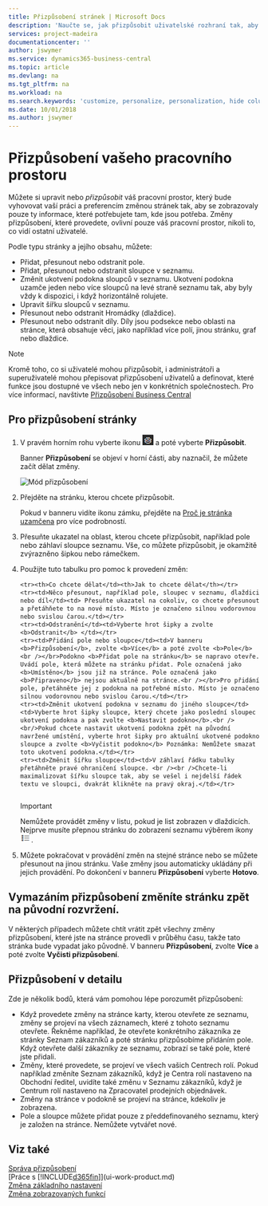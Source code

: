 ```yaml
---
title: Přizpůsobení stránek | Microsoft Docs
description: 'Naučte se, jak přizpůsobit uživatelské rozhraní tak, aby vyhovovalo vašemu způsobu práce.'
services: project-madeira
documentationcenter: ''
author: jswymer
ms.service: dynamics365-business-central
ms.topic: article
ms.devlang: na
ms.tgt_pltfrm: na
ms.workload: na
ms.search.keywords: 'customize, personalize, personalization, hide columns, remove fields, move fields'
ms.date: 10/01/2018
ms.author: jswymer
---
```


# <a name="personalizing-your-workspace"> </a>Přizpůsobení vašeho pracovního prostoru

<!--NAV in the Web client-->

Můžete si upravit nebo *přizpůsobit* váš pracovní prostor, který bude vyhovovat vaší práci a preferencím změnou stránek tak, aby se zobrazovaly pouze ty informace, které potřebujete tam, kde jsou potřeba. Změny přizpůsobení, které provedete, ovlivní pouze váš pracovní prostor, nikoli to, co vidí ostatní uživatelé.

Podle typu stránky a jejího obsahu, můžete:

- Přidat, přesunout nebo odstranit pole.
- Přidat, přesunout nebo odstranit sloupce v seznamu.
- Změnit ukotvení podokna sloupců v seznamu. Ukotvení podokna uzamče jeden nebo více sloupců na levé straně seznamu tak, aby byly vždy k dispozici, i když horizontálně rolujete.
- Upravit šířku sloupců v seznamu.
- Přesunout nebo odstranit Hromádky (dlaždice).
- Přesunout nebo odstranit díly. Díly jsou podsekce nebo oblasti na stránce, která obsahuje věci, jako například více polí, jinou stránku, graf nebo dlaždice.

> [!NOTE]
> Kromě toho, co si uživatelé mohou přizpůsobit, i administrátoři a superuživatelé mohou přepisovat přizpůsobení uživatelů a definovat, které funkce jsou dostupné ve všech nebo jen v konkrétních společnostech. Pro více informací, navštivte [Přizpůsobení Business Central](ui-customizing-overview.md) 

## <a name="to-personalize-a-page"> </a>Pro přizpůsobení stránky

1. V pravém horním rohu vyberte ikonu ![Nastavení](media/ui-experience/settings_icon_small.png "ikona Nastavení pro Cetrum rolí") a poté vyberte **Přizpůsobit**.
   
    Banner **Přizpůsobení**  se objeví v horní části, aby naznačil, že můžete začít dělat změny.
   
    ![Mód přizpůsobení](media/ui_personalize_mode_small.png "Mód přizpůsobení")

2. Přejděte na stránku, kterou chcete přizpůsobit.
   
   Pokud v banneru vidíte ikonu zámku, přejděte na [Proč je stránka uzamčena](ui-personalization-locked.md) pro více podrobností.

3. Přesuňte ukazatel na oblast, kterou chcete přizpůsobit, například pole nebo záhlaví sloupce seznamu. Vše, co můžete přizpůsobit, je okamžitě zvýrazněno šipkou nebo rámečkem.
   
   <!--
   -  If a component can be personalized, an arrow head (![Personalization indicator arrow left](media/ui_personalize_arrow_left.png "Personalization indicator arrow left") or ![Personalization indicator arrow down](media/ui_personalize_arrow_down.png "Personalization indicator arrow down")) appears.
   -   If the component is a part, the extent of the part is indicated by a border.
   -   The freeze pane in a list is indicated by a vertical line along the entire right-side of the last column of the freeze pane.
   -->

4. Použijte tuto tabulku pro pomoc k provedení změn:     <table>
   
       <tr><th>Co chcete dělat</td><th>Jak to chcete dělat</th></tr>
       <tr><td>Něco přesunout, například pole, sloupec v seznamu, dlaždici nebo díl</td><td> Přesuňte ukazatel na cokoliv, co chcete přesunout a přetáhňete to na nové místo. Místo je označeno silnou vodorovnou nebo svislou čarou.</td></tr>
       <tr><td>Odstranění</td><td>Vyberte hrot šipky a zvolte <b>Odstranit</b> </td></tr>
       <tr><td>Přidání pole nebo sloupce</td><td>V banneru <b>Přizpůsobení</b>, zvolte <b>Více</b> a poté zvolte <b>Pole</b><br /></br>Podokno <b>Přidat pole na stránku</b> se napravo otevře. Uvádí pole, která můžete na stránku přidat. Pole označená jako <b>Umístěno</b> jsou již na stránce. Pole označená jako <b>Připraveno</b> nejsou aktuálně na stránce.<br /></br>Pro přidání pole, přetáhněte jej z podokna na potřebné místo. Místo je označeno silnou vodorovnou nebo svislou čarou.</td></tr>
       <tr><td>Změnit ukotvení podokna v seznamu do jiného sloupce</td><td>Vyberte hrot šipky sloupce, který chcete jako poslední sloupec ukotvení podokna a pak zvolte <b>Nastavit podokno</b>.<br /><br/>Pokud chcete nastavit ukotvení podokna zpět na původní navržené umístění, vyberte hrot šipky pro aktuální ukotvené podokno sloupce a zvolte <b>Vyčistit podokno</b> Poznámka: Nemůžete smazat toto ukotvení podokna.</td></tr>
       <tr><td>Změnit šířku sloupce</td><td>V záhlaví řádku tabulky přetáhněte pravé ohraničení sloupce. <br /><br />Chcete-li maximalizovat šířku sloupce tak, aby se vešel i nejdelší řádek textu ve sloupci, dvakrát klikněte na pravý okraj.</td></tr>
   
   </table>
   
   > [!IMPORTANT]  
   >   Nemůžete provádět změny v listu, pokud je list zobrazen v dlaždicích. Nejprve musíte přepnou stránku do zobrazení seznamu výběrem ikony ![Zobrazit jako seznam](media/ui_show_as_list_icon.png "Zobrazit jako seznam vlevo").

5. Můžete pokračovat v provádění změn na stejné stránce nebo se můžete přesunout na jinou stránku. Vaše změny jsou automaticky ukládány při jejich provádění. Po dokončení v banneru **Přizpůsobení** vyberte **Hotovo**.

## <a name="clear-personalization-to-change-a-page-back-to-its-original-layout"> </a>Vymazáním přizpůsobení změníte stránku zpět na původní rozvržení.

V některých případech můžete chtít vrátit zpět všechny změny přizpůsobení, které jste na stránce provedli v průběhu času, takže tato stránka bude vypadat jako původně. V banneru **Přizpůsobení**, zvolte **Více** a poté zvolte **Vyčisti přizpůsobení**.

## <a name="personalization-in-detail"> </a>Přizpůsobení v detailu

Zde je několik bodů, která vám pomohou lépe porozumět přizpůsobení:  

- Když provedete změny na stránce karty, kterou otevřete ze seznamu, změny se projeví na všech záznamech, které z tohoto seznamu otevřete. Řekněme například, že otevřete konkrétního zákazníka ze stránky Seznam zákazníků a poté stránku přizpůsobíme přidáním pole. Když otevřete další zákazníky ze seznamu, zobrazí se také pole, které jste přidali.
- Změny, které provedete, se projeví ve všech vašich Centrech rolí. Pokud například změníte Seznam zákazníků, když je Centra rolí nastaveno na Obchodní ředitel, uvidíte také změnu v Seznamu zákazníků, když je Centrum rolí nastaveno na Zpracovatel prodejních objednávek.
- Změny na stránce v podokně se projeví na stránce, kdekoliv je zobrazena.  
- Pole a sloupce můžete přidat pouze z předdefinovaného seznamu, který je založen na stránce. Nemůžete vytvářet nové.

## <a name="see-also"> </a>Viz také

[Správa přizpůsobení](ui-personalization-manage.md)  
[Práce s [!INCLUDE[d365fin](includes/d365fin_md.md)]](ui-work-product.md)  
[Změna základního nastavení](ui-change-basic-settings.md)  
[Změna zobrazovaných funkcí](ui-experiences.md)  
